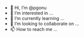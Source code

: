 - 👋 Hi, I’m @pgonu
- 👀 I’m interested in ...
- 🌱 I’m currently learning ...
- 💞️ I’m looking to collaborate on ...
- 📫 How to reach me ...

<!---
pgonu/pgonu is a ✨ special ✨ repository because its `README.md` (this file) appears on your GitHub profile.
You can click the Preview link to take a look at your changes.
--->
